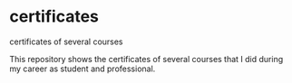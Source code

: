 # certificates
certificates of several courses

This repository shows the certificates of several courses that I did during my career as student and professional.
